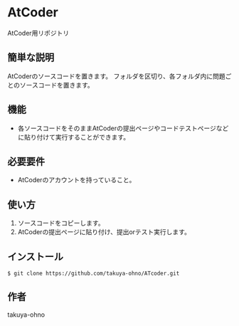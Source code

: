 # AtCoder
AtCoder用リポジトリ
 
## 簡単な説明
AtCoderのソースコードを置きます。
フォルダを区切り、各フォルダ内に問題ごとのソースコードを置きます。

 
## 機能
 
- 各ソースコードをそのままAtCoderの提出ページやコードテストページなどに貼り付けて実行することができます。
 
## 必要要件
 
- AtCoderのアカウントを持っていること。
 
## 使い方
 
1. ソースコードをコピーします。
2. AtCoderの提出ページに貼り付け、提出orテスト実行します。
 
## インストール
 
```
$ git clone https://github.com/takuya-ohno/ATcoder.git
```
 
## 作者
 
takuya-ohno